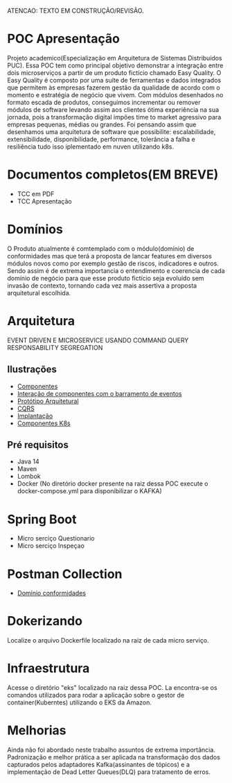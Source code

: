 ATENCAO: TEXTO EM CONSTRUÇÃO/REVISÃO.

# POC Apresentação
Projeto academico(Especialização em Arquitetura de Sistemas Distribuídos PUC).
Essa POC tem como principal objetivo demonstrar a integração entre dois microserviços a partir de um produto fictício chamado Easy Quality. 
O Easy Quality é composto por uma suíte de ferramentas e dados integrados que permitem às empresas fazerem gestão da qualidade de acordo com o momento e estratégia de negócio que vivem. Com módulos desenhados no formato escada de produtos, conseguimos incrementar ou remover  módulos de software levando assim aos clientes ótima experiência na sua jornada, pois a transformação digital impões time to market agressivo para empresas pequenas, médias ou grandes. Foi pensando assim que desenhamos uma arquitetura de software que possibilite: escalabilidade, extensibilidade, disponibilidade, performance, tolerância a falha e resiliência tudo isso iplementado em nuven utilizando k8s.

# Documentos completos(EM BREVE)
- TCC em PDF 
- TCC Apresentação

# Domínios
O Produto atualmente é comtemplado com o módulo(domínio) de conformidades mas que terá a proposta de lancar features em diversos módulos novos como por exemplo gestão de riscos, indicadores e outros. Sendo assim é de extrema importancia o entendimento e coerencia de cada domínio de negócio para que esse produto fictício seja evoluído sem invasão de contexto, tornando cada vez mais assertiva a proposta arquitetural escolhida. 


# Arquitetura 
EVENT DRIVEN E MICROSERVICE USANDO COMMAND QUERY RESPONSABILITY SEGREGATION 

## Ilustrações

- [Componentes](https://github.com/rianmachado/easy-quality/blob/master/dominio-conformidades/ilustracoes/picture1.png)
- [Interação de componentes com o barramento de eventos](https://github.com/rianmachado/easy-quality/blob/master/dominio-conformidades/ilustracoes/picture2.png)
- [Protótipo Arquitetural](https://github.com/rianmachado/easy-quality/blob/master/dominio-conformidades/ilustracoes/picture3.png)
- [CQRS](https://github.com/rianmachado/easy-quality/blob/master/dominio-conformidades/ilustracoes/picture4.png)
- [Implantação](https://github.com/rianmachado/easy-quality/blob/master/dominio-conformidades/ilustracoes/picture5.png)
- [Componentes K8s](https://github.com/rianmachado/easy-quality/blob/master/dominio-conformidades/ilustracoes/picture6.png)

## Pré requisitos
* Java 14
* Maven
* Lombok
* Docker (No diretório docker presente na raiz dessa POC execute o docker-compose.yml para disponibilizar o KAFKA)

# Spring Boot 
 - Micro serciço Questionario
 - Micro serciço Inspeçao

# Postman Collection 
* [Domínio conformidades](https://github.com/rianmachado/easy-quality/blob/master/dominio-conformidades/collections/conformidades.postman_collection.json) 
  
# Dokerizando
Localize o arquivo Dockerfile localizado na raiz de cada micro serviço.

# Infraestrutura
Acesse o diretório "eks" localizado na raiz dessa POC. La encontra-se os comandos utilizados para rodar a aplicação sobre o gestor de container(Kuberntes) utilizando o EKS da Amazon.

# Melhorias
Ainda não foi abordado neste trabalho assuntos de extrema importância. Padronização e melhor prática a ser aplicada na transformação dos dados capturados pelos adaptadores Kafka(assinantes de tópicos) e a implementação de Dead Letter Queues(DLQ) para tratamento de erros.

